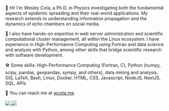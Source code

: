 👋 Hi! I'm Wesley Cota, a Ph.D. in Physics investigating both the fundamental aspects of epidemic spreading and their real-world applications. My research extends to understanding information propagation and the dynamics of echo chambers on social media.

🐧 I also have hands-on expertise in web server administration and scientific computational cluster management, all within the Linux ecosystem. I have experience in High-Performance Computing using Fortran and data science and analysis with Python, among other skills that bridge scientific research with software development.

🛠️ Some skills: High-Performance Computing (Fortran, C), Python (numpy, scipy, pandas, geopandas, sympy, and others), data mining and analysis, GIS, LaTeX, Bash, Linux, Docker, HTML, CSS, Javascript, NodeJS, NextJS, SQL, APIs

🔗 You can reach me at [wcota.me](https://wcota.me).

<a href="https://github.com/wcota">
  <img align="center" src="https://gitstats.wcota.me/api?username=wcota&show_icons=true&hide=contribs&rank_icon=github&theme=transparent" />
</a>
<a href="https://github.com/wcota">
  <img align="center" src="https://gitstats.wcota.me/api/top-langs/?username=wcota&langs_count=6&hide=html,roff,jupyter%20notebook,css&layout=compact&theme=transparent" />
</a>